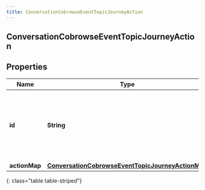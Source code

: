 ```yaml
---
title: ConversationCobrowseEventTopicJourneyAction
---
```

## ConversationCobrowseEventTopicJourneyAction


## Properties

| Name | Type | Description | Notes |
| ------------ | ------------- | ------------- | ------------- |
| **id** | <!----><!---->**String**<!----> | The ID of an action from the Journey System (an action is spawned from an actionMap) |  [optional] |
| **actionMap** | <!----><!---->[**ConversationCobrowseEventTopicJourneyActionMap**](ConversationCobrowseEventTopicJourneyActionMap.html)<!----> |  |  [optional] |
{: class="table table-striped"}



